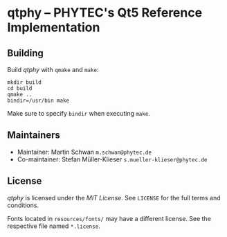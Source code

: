 qtphy – PHYTEC's Qt5 Reference Implementation
================================================================================

Building
--------------------------------------------------------------------------------

Build *qtphy* with `qmake` and `make`:
```
mkdir build
cd build
qmake ..
bindir=/usr/bin make
```
Make sure to specify `bindir` when executing `make`.

Maintainers
--------------------------------------------------------------------------------

* Maintainer: Martin Schwan `m.schwan@phytec.de`
* Co-maintainer: Stefan Müller-Klieser `s.mueller-klieser@phytec.de`

License
--------------------------------------------------------------------------------

*qtphy* is licensed under the *MIT License*. See `LICENSE` for the full
terms and conditions.

Fonts located in `resources/fonts/` may have a different license. See the
respective file named `*.license`.
